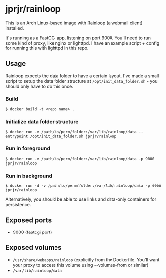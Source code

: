 # jprjr/rainloop

This is an Arch Linux-based image with [Rainloop](http://rainloop.net) (a webmail client) installed.

It's running as a FastCGI app, listening on port 9000. You'll need to run
some kind of proxy, like nginx or lighttpd. I have an example script + config
for running this with lighttpd in this repo.


## Usage

Rainloop expects the data folder to have a certain layout. I've made a small
script to setup the data folder structure at `/opt/init_data_folder.sh` -
you should only have to do this once.

### Build

```
$ docker build -t <repo name> .
```

### Initialize data folder structure
```
$ docker run -v /path/to/perm/folder:/var/lib/rainloop/data --entrypoint /opt/init_data_folder.sh jprjr/rainloop
```

### Run in foreground
```
$ docker run -v /path/to/perm/folder:/var/lib/rainloop/data -p 9000 jprjr/rainloop
```

### Run in background
```
$ docker run -d -v /path/to/perm/folder:/var/lib/rainloop/data -p 9000 jprjr/rainloop
```

Alternatively, you should be able to use links and data-only containers for
persistence.

## Exposed ports

* 9000 (fastcgi port)

## Exposed volumes

* `/usr/share/webapps/rainloop` (explicitly from the Dockerfile. You'll want your proxy to access this volume using --volumes-from or similar)
* `/var/lib/rainloop/data` 
